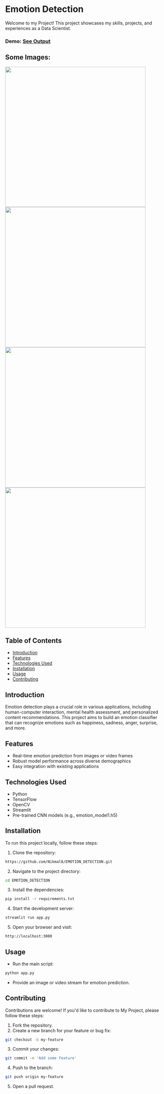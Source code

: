 # Emotion Detection
Welcome to my Project! This project showcases my skills, projects, and experiences as a Data Scientist.

### Demo: [See Output](https://github.com/user-attachments/assets/5ad9dc85-21a6-4c30-b34e-bf265e55b49b)
## Some Images:
<img width="450px;" src="https://github.com/user-attachments/assets/182c563b-9723-44db-b128-bf025d0d894a"/>
<img width="450px;" src="https://github.com/user-attachments/assets/ba31f061-3cee-49a3-8e1d-23034ab20771"/>
<img width="450px;" src="https://github.com/user-attachments/assets/6ce763a9-2a12-4238-a73f-df1bacf0d205"/>
<img width="450px;" src="https://github.com/user-attachments/assets/410a09bd-82bd-413a-aa66-e44d077e95c9"/>


## Table of Contents
- [Introduction](#introduction)
- [Features](#features)
- [Technologies Used](#technologies-used)
- [Installation](#installation)
- [Usage](#usage)
- [Contributing](#contributing)

## Introduction
Emotion detection plays a crucial role in various applications, including human-computer interaction, mental health assessment, and personalized content recommendations. This project aims to build an emotion classifier that can recognize emotions such as happiness, sadness, anger, surprise, and more.
## Features
- Real-time emotion prediction from images or video frames
- Robust model performance across diverse demographics
- Easy integration with existing applications

## Technologies Used
- Python
- TensorFlow
- OpenCV
- Streamlit
- Pre-trained CNN models (e.g., emotion_model1.h5)

## Installation
To run this project locally, follow these steps:

1. Clone the repository: 
```bash
https://github.com/Nikmal8/EMOTION_DETECTION.git
```
2. Navigate to the project directory: 
```bash
cd EMOTION_DETECTION
```
3. Install the dependencies: 
```bash
pip install -r requirements.txt
```
4. Start the development server: 
```bash
streamlit run app.py
```
5. Open your browser and visit: 
```bash
http://localhost:3000
```

## Usage
- Run the main script:
```bash
python app.py
```

- Provide an image or video stream for emotion prediction.

## Contributing
Contributions are welcome! If you'd like to contribute to My Project, please follow these steps:

1. Fork the repository.
2. Create a new branch for your feature or bug fix: 
```bash
git checkout -b my-feature
```
3. Commit your changes: 
```bash
git commit -m 'Add some feature'
```
4. Push to the branch: 
```bash
git push origin my-feature
```
5. Open a pull request.



